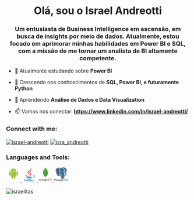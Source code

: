 <h1 align="center">Olá, sou o Israel Andreotti</h1>
<h3 align="center">Um entusiasta de Business Intelligence em ascensão, em busca de insights por meio de dados. Atualmente, estou focado em aprimorar minhas habilidades em Power BI e SQL, com a missão de me tornar um analista de BI altamente competente.</h3>

- 🔭 Atualmente estudando sobre **Power BI**

- 🌱 Crescendo nos conhcecimentos de **SQL, Power BI, e futuramente Python**

- 👯 Aprendendo **Análise de Dados e Data Visualization**

- 📫 Vamos nos conectar: **https://www.linkedin.com/in/israel-andreotti/**

<h3 align="left">Connect with me:</h3>
<p align="left">
<a href="https://linkedin.com/in/israel-andreotti" target="blank"><img align="center" src="https://raw.githubusercontent.com/rahuldkjain/github-profile-readme-generator/master/src/images/icons/Social/linked-in-alt.svg" alt="israel-andreotti" height="30" width="40" /></a>
<a href="https://instagram.com/isra_andreotti" target="blank"><img align="center" src="https://raw.githubusercontent.com/rahuldkjain/github-profile-readme-generator/master/src/images/icons/Social/instagram.svg" alt="isra_andreotti" height="30" width="40" /></a>
</p>

<h3 align="left">Languages and Tools:</h3>
<p align="left"> <a href="https://developer.android.com" target="_blank" rel="noreferrer"> <img src="https://raw.githubusercontent.com/devicons/devicon/master/icons/android/android-original-wordmark.svg" alt="android" width="40" height="40"/> </a> <a href="https://www.java.com" target="_blank" rel="noreferrer"> <img src="https://raw.githubusercontent.com/devicons/devicon/master/icons/java/java-original.svg" alt="java" width="40" height="40"/> </a> <a href="https://www.mongodb.com/" target="_blank" rel="noreferrer"> <img src="https://raw.githubusercontent.com/devicons/devicon/master/icons/mongodb/mongodb-original-wordmark.svg" alt="mongodb" width="40" height="40"/> </a> <a href="https://www.postgresql.org" target="_blank" rel="noreferrer"> <img src="https://raw.githubusercontent.com/devicons/devicon/master/icons/postgresql/postgresql-original-wordmark.svg" alt="postgresql" width="40" height="40"/> </a> </p>

<p><img align="center" src="https://github-readme-stats.vercel.app/api/top-langs?username=israelitas&show_icons=true&locale=en&layout=compact" alt="israelitas" /></p>
